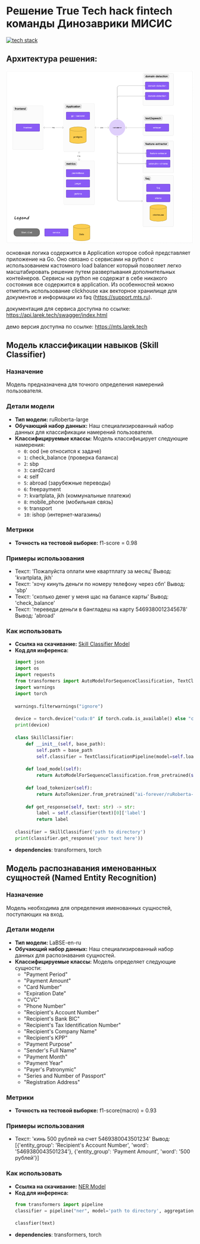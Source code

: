 


# Решение True Tech hack fintech команды Динозаврики МИСИС
[![tech stack](https://skillicons.dev/icons?i=go,ts,react,python,pytorch,postgres,docker)](https://skillicons.dev)
## Архитектура решения:
![structure.png](structure.png)  


основная логика содержится в Application которое собой представляет приложение на Go. Оно связано с сервисами на python с использованием кастомного load balancer который позволяет легко масштабировать решение путем развертывания дополнительных контейнеров. Сервисы на python не содержат в себе никакого состояния все содержится в application. Из особенностей можно отметить использование clickhouse как векторное хранилище для документов и информации из faq (https://support.mts.ru).

документация для сервиса доступна по ссылке: https://api.larek.tech/swagger/index.html


демо версия доступна по ссылке: https://mts.larek.tech
## Модель классификации навыков (Skill Classifier)

### Назначение
Модель предназначена для точного определения намерений пользователя.

### Детали модели
- **Тип модели:** ruRoberta-large
- **Обучающий набор данных:** Наш специализированный набор данных для классификации намерений пользователя.
- **Классифицируемые классы:** Модель классифицирует следующие намерения:
  - `0`: ood (не относится к задаче)
  - `1`: check_balance (проверка баланса)
  - `2`: sbp
  - `3`: card2card
  - `4`: self
  - `5`: abroad (зарубежные переводы)
  - `6`: freepayment
  - `7`: kvartplata, jkh (коммунальные платежи)
  - `8`: mobile_phone (мобильная связь)
  - `9`: transport
  - `10`: ishop (интернет-магазины)

### Метрики
- **Точность на тестовой выборке:** f1-score = 0.98

### Примеры использования
- Текст: 'Пожалуйста оплати мне квартплату за месяц'
  Вывод: 'kvartplata, jkh'
- Текст: 'хочу кинуть деньги по номеру телефону через сбп'
  Вывод: 'sbp'
- Текст: 'сколько денег у меня щас на балансе карты'
  Вывод: 'check_balance'
- Текст: 'переведи деньги в бангладеш на карту 5469380012345678'
  Вывод: 'abroad'

### Как использовать
- **Ссылка на скачивание:** [Skill Classifier Model](https://drive.google.com/file/d/1g54eK1LH2go1jXtNkEjhQEdStcToDME4/view?usp=sharing)
- **Код для инференса:**
  ```python
  import json
  import os
  import requests
  from transformers import AutoModelForSequenceClassification, TextClassificationPipeline, AutoTokenizer
  import warnings
  import torch

  warnings.filterwarnings("ignore")

  device = torch.device("cuda:0" if torch.cuda.is_available() else "cpu")
  print(device)

  class SkillClassifier:
      def __init__(self, base_path):
          self.path = base_path
          self.classifier = TextClassificationPipeline(model=self.load_model(), tokenizer=self.load_tokenizer())

      def load_model(self):
          return AutoModelForSequenceClassification.from_pretrained(self.path)

      def load_tokenizer(self):
          return AutoTokenizer.from_pretrained("ai-forever/ruRoberta-large")

      def get_response(self, text: str) -> str:
          label = self.classifier(text)[0]['label']
          return label

  classifier = SkillClassifier('path to directory')
  print(classifier.get_response('your text here'))

- **dependencies**:
  transformers, torch
## Модель распознавания именованных сущностей (Named Entity Recognition)

### Назначение
Модель необходима для определения именованных сущностей, поступающих на вход.

### Детали модели
- **Тип модели:** LaBSE-en-ru
- **Обучающий набор данных:** Наш специализированный набор данных для распознавания сущностей.
- **Классифицируемые классы:** Модель определяет следующие сущности:
  - "Payment Period"
  - "Payment Amount"
  - "Card Number"
  - "Expiration Date"
  - "CVC"
  - "Phone Number"
  - "Recipient's Account Number"
  - "Recipient's Bank BIC"
  - "Recipient's Tax Identification Number"
  - "Recipient's Company Name"
  - "Recipient's KPP"
  - "Payment Purpose"
  - "Sender's Full Name"
  - "Payment Month"
  - "Payment Year"
  - "Payer's Patronymic"
  - "Series and Number of Passport"
  - "Registration Address"

### Метрики
- **Точность на тестовой выборке:** f1-score(macro) = 0.93

### Примеры использования
- Текст: 'кинь 500 рублей на счет 5469380043501234'
  Вывод: [{'entity_group': 'Recipient's Account Number', 'word': '5469380043501234'}, {'entity_group': 'Payment Amount', 'word': '500 рублей'}]

### Как использовать
- **Ссылка на скачивание:** [NER Model](https://drive.google.com/drive/folders/1IWPL3la7_mq9CsEEJIj9-Pl-WKWLsGSi?usp=drive_link)
- **Код для инференса:**
  ```python
  from transformers import pipeline
  classifier = pipeline("ner", model='path to directory', aggregation_strategy="max")

  classfier(text)

- **dependencies**:
  transformers, torch